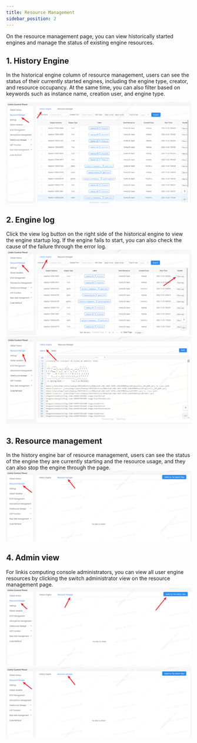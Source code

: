 ```yaml
---
title: Resource Management
sidebar_position: 2
---
```


On the resource management page, you can view historically started engines and manage the status of existing engine resources.

## 1. History Engine

In the historical engine column of resource management, users can see the status of their currently started engines, including the engine type, creator, and resource occupancy. At the same time, you can also filter based on keywords such as instance name, creation user, and engine type.

![./media/image5.png](../images/历史引擎.png)

## 2. Engine log
Click the view log button on the right side of the historical engine to view the engine startup log. If the engine fails to start, you can also check the cause of the failure through the error log.
![./media/image5.png](../images/engine-view-log.png)
![./media/image5.png](../images/engine-log.png)

## 3. Resource management
In the history engine bar of resource management, users can see the status of the engine they are currently starting and the resource usage, and they can also stop the engine through the page.
![./media/image5.png](../images/资源管理界面.png)

## 4. Admin view
For linkis computing console administrators, you can view all user engine resources by clicking the switch administrator view on the resource management page.
![./media/image5.png](../images/资源管理按钮.png)
![./media/image5.png](../images/资源管理管理员.png)